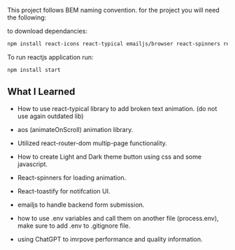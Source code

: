 This project follows BEM naming convention.
for the project you will need the following:

to download dependancies:

```bash
npm install react-icons react-typical emailjs/browser react-spinners react-toastify
```

To run reactjs application run:

```bash
npm install start
```

## What I Learned

- How to use react-typical library to add broken text animation. (do not use again outdated lib)

- aos (animateOnScroll) animation library.
- Utilized react-router-dom multip-page functionality.
- How to create Light and Dark theme button using css and some javascript.
- React-spinners for loading animation.
- React-toastify for notifcation UI.
- emailjs to handle backend form submission.
- how to use .env variables and call them on another file (process.env), make sure to add .env to .gitignore file.
- using ChatGPT to imrpove performance and quality information.
